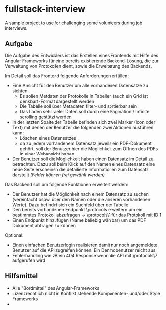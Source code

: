 # fullstack-interview
A sample project to use for challenging some volunteers during job interviews.

## Aufgabe

Die Aufgabe des Entwicklers ist das Erstellen eines Frontends mit Hilfe des Angular Frameworks für eine bereits existierende Backend-Lösung, die zur Verwaltung von Protokollen dient, sowie die Erweiterung des Backends.

Im Detail soll das Frontend folgende Anforderungen erfüllen:
  - Eine Ansicht für den Benutzer um alle vorhandenen Datensätze zu sichten
    * Es sollen Metdaten der Protokolle in Tabellen (auch ein  Grid ist denkbar)-Format dargestellt werden
    * Die Tabelle soll über Metadaten filter- und sortierbar sein
    * Das Laden sehr vieler Daten soll durch eine Pagination / Infinite scrolling gestützt werden
  - In der letzten Spalte der Tabelle befinden sich zwei Marker (Icon oder Text) mit denen der Benutzer die folgenden zwei Aktionen ausführen kann:
    - Löschen eines Datensatzes
    - da zu jedem vorhandenem Datensatz jeweils ein PDF-Dokument gehört, soll der Benutzer hier die Möglichkeit zum Öffnen des PDFs in einer Webansicht haben
  - Der Benutzer soll die Möglichkeit haben einen Datensatz im Detail zu betrachten. Dazu soll beim Klick auf den Namen eines Datensatz eine neue Seite erscheinen die detailierte Informationen zum Datensatz darstellt _(Felder können frei gewählt werden)_

Das Backend soll um folgende Funktionen erweitert werden:
  - Der Benutzer hat die Möglichkeit nach einem Datensatz zu suchen (vereinfacht bspw. über den Namen oder die anderen vorhandenen Werte). Dazu befindet sich ein Suchfeld über der Tabelle
  - Den bereits vorhandenen Endpunkt \protocols erweitern um ein bestimmtes Protokoll abzufragen -> \protocols\1 für das Protokoll mit ID 1
  - Einen Endpunkt hinzufügen (Name beliebig wählbar) um das PDF Dokument abfragen zu können
  
  Optional:
  - Einen einfachen Benutzerlogin realisieren damit nur noch angemeldete Benutzer auf die API zugreifen können. Ein Denmobenutzer reicht aus
  - Fehlerhandling wie zB ein 404 Response wenn die API mit \protocols\7 aufgerufen wird
 
## Hilfsmittel

- Alle "Bordmittel" des Angular-Frameworks
- Lizenzrechtlich nicht in Konflikt stehende Komponenten- und/oder Style Frameworks
-    
